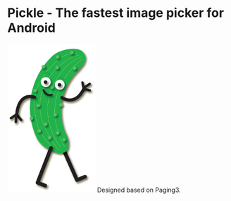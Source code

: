 # Pickle - The fastest image picker for Android
<img src="https://github.com/Charlezz/Pickle/blob/main/pickle.jpg" width="200">
Designed based on Paging3.
